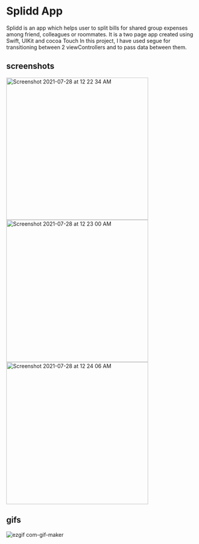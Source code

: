 # Splidd App

Splidd is an app which helps user to split bills for shared group expenses among friend, colleagues or roommates. It is a two page app created using Swift, UIKit and cocoa Touch
In this project, I have used segue for transitioning between 2 viewControllers and to pass data between them.

## screenshots

<img width="376" alt="Screenshot 2021-07-28 at 12 22 34 AM" src="https://user-images.githubusercontent.com/83110256/127213748-ffbea4ab-8139-4754-a570-3cc96933130c.png">
<img width="376" alt="Screenshot 2021-07-28 at 12 23 00 AM" src="https://user-images.githubusercontent.com/83110256/127213758-5222e724-e660-4d84-a7ba-02831ac47b1d.png">
<img width="376" alt="Screenshot 2021-07-28 at 12 24 06 AM" src="https://user-images.githubusercontent.com/83110256/127213761-f7cb26c8-4002-4121-8ea2-80ea8fdce91d.png">

## gifs

![ezgif com-gif-maker](https://user-images.githubusercontent.com/83110256/127214048-17c069e9-0d1d-460a-9845-18a0b82415dc.gif)

